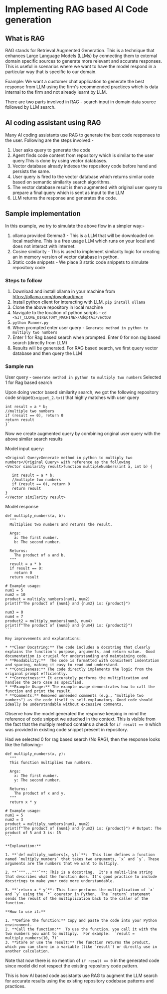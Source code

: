 # Implementing RAG based AI Code generation

## What is RAG
RAG stands for Retrieval Augmented Generation. This is a technique that enhances Large Language Models (LLMs) by connecting them to external domain specific sources to generate more relevant and accurate responses. 
This is useful in scenarios where we want to have the model respond in a particular way that is specific to our domain. 

Example: We want a customer chat application to generate the best response from LLM using the firm's recommended practices which is data internal to the firm and not already learnt by LLM.

There are two parts involved in RAG - search input in domain data source followed by LLM search.
## AI coding assistant using RAG
Many AI coding assistants use RAG to generate the best code responses to the user. Following are the steps involved:-
1. User asks query to generate the code
2. Agent finds code content from repository which is similar to the user query.This is done by using vector databases.
3. Vector database already indexes the repository code before hand and persists the same.
4. User query is fired to the vector database which returns similar code based on semantic similarity search algorithms.
5. The vector database result is then augmented with original user query to prepare a final query which is sent as input to the LLM
6. LLM returns the response and generates the code.

## Sample implementation

In this example, we try to simulate the above flow in a simpler way:-
1. ollama provided Gemma3 - This is a LLM that will be downloaded on local machine. This is a free usage LLM which runs on your local and does not interact with internet.
2. Cosine similarity - This is used to implement similarity logic for creating an in memory version of vector database in python. 
3. Static code snippets - We place 3 static code snippets to simulate repository code

### Steps to follow

1. Download and install ollama in your machine from https://ollama.com/download/mac
2. Install python client for interacting with LLM. `pip install ollama`
3. Clone the above repository in local machine
4. Navigate to the location of python scripts - `cd <GIT_CLONE_DIRECTORY_MACHINE>/AdoptAI/vectDB`
5. `python Runner.py`
6. When prompted enter user query - `Generate method in python to multiply two numbers`
7. Enter 1 for Rag based search when prompted. Enter 0 for non rag based search (directly from LLM)
8. Results will be generated. For RAG based search, we first query vector database and then query the LLM 

### Sample run


User query - `Generate method in python to multiply two numbers`
Selected 1 for Rag based search

Upon doing vector based similarity search, we got the following repository code snippet(`snippet_2.txt`) that highly matches with user query
```function multipleNumbers(int a, int b) {
int result = a * b;
//multiple two numbers
if (result == 0), return 0
return result
}`
```
Now we create augmented query by combining original user query with the above similar search results

Model input query:

````
<Original Query>Generate method in python to multiply two numbers</Original Query> with reference as the following 
<Vector similarity result>function multipleNumbers(int a, int b) {

   int result = a * b;
   //multiple two numbers
   if (result == 0), return 0
   return result
}
</Vector similarity result>
````

Model response

````
def multiply_numbers(a, b):
  """
  Multiplies two numbers and returns the result.

  Args:
    a: The first number.
    b: The second number.

  Returns:
    The product of a and b.
  """
  result = a * b
  if result == 0:
    return 0
  return result

# Example usage:
num1 = 5
num2 = 10
product = multiply_numbers(num1, num2)
print(f"The product of {num1} and {num2} is: {product}")

num3 = 0
num4 = 7
product2 = multiply_numbers(num3, num4)
print(f"The product of {num3} and {num4} is: {product2}")
```

Key improvements and explanations:

* **Clear Docstring:** The code includes a docstring that clearly explains the function's purpose, arguments, and return value.  Good documentation is crucial for understanding and maintaining code.
* **Readability:**  The code is formatted with consistent indentation and spacing, making it easy to read and understand.
* **Conciseness:** The code directly implements the logic from the original prompt efficiently.
* **Correctness:** It accurately performs the multiplication and handles the zero case as specified.
* **Example Usage:** The example usage demonstrates how to call the function and print the result.
* **Comments:** Removed unneeded comments (e.g., "multiple two numbers") as the code itself is self-explanatory. Good code should ideally be understandable without excessive comments.
````

Observe how the model generated the response keeping in mind the reference of code snippet we attached in the context. This is visible
from the fact that the multiply method contains a check for `if result == 0` which was provided in existing code snippet present in repository.


Had we selected 0 for rag based search (No RAG), then the response looks like the following:-
````
def multiply_numbers(x, y):
  """
  This function multiplies two numbers.

  Args:
    x: The first number.
    y: The second number.

  Returns:
    The product of x and y.
  """
  return x * y

# Example usage:
num1 = 5
num2 = 3
product = multiply_numbers(num1, num2)
print(f"The product of {num1} and {num2} is: {product}") # Output: The product of 5 and 3 is: 15
```

**Explanation:**

1. **`def multiply_numbers(x, y):`**:  This line defines a function named `multiply_numbers` that takes two arguments, `x` and `y`. These arguments are the numbers that we want to multiply.

2. **`"""..."""`**: This is a docstring.  It's a multi-line string that describes what the function does. It's good practice to include docstrings to make your code more understandable.

3. **`return x * y`**: This line performs the multiplication of `x` and `y` using the `*` operator in Python.  The `return` statement sends the result of the multiplication back to the caller of the function.

**How to use it:**

1. **Define the function:** Copy and paste the code into your Python environment.
2. **Call the function:**  To use the function, you call it with the two numbers you want to multiply.  For example:  `result = multiply_numbers(10, 7)`
3. **Store or use the result:** The function returns the product, which you can store in a variable (like `result`) or directly use in another calculation.
````

Note that now there is no mention of `if result == 0` in the generated code since model did not respect the existing repository code pattern.

This is how AI based code assistants use RAG to augment the LLM search for accurate results using the existing repository codebase patterns and practices.
